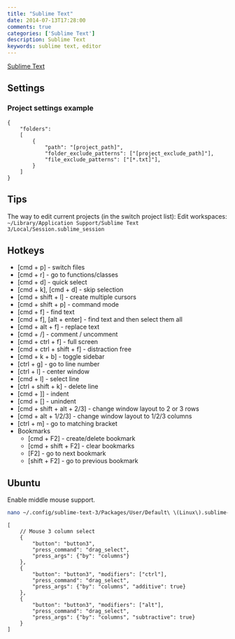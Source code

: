 ```yaml
---
title: "Sublime Text"
date: 2014-07-13T17:28:00
comments: true
categories: ['Sublime Text']
description: Sublime Text
keywords: sublime text, editor
---
```


[Sublime Text](http://www.sublimetext.com/3)

## Settings

### Project settings example

```
{
    "folders":
    [
        {
            "path": "[project_path]",
            "folder_exclude_patterns": ["[project_exclude_path]"],
            "file_exclude_patterns": ["[*.txt]"],
        }
    ]
}
```

## Tips

The way to edit current projects (in the switch project list): Edit workspaces: ```~/Library/Application Support/Sublime Text 3/Local/Session.sublime_session```

## Hotkeys

* [cmd + p] - switch files
* [cmd + r] - go to functions/classes
* [cmd + d] - quick select
* [cmd + k], [cmd + d] - skip selection
* [cmd + shift + l] - create multiple cursors
* [cmd + shift + p] - command mode
* [cmd + f] - find text
* [cmd + f], [alt + enter] -  find text and then select them all
* [cmd + alt + f] - replace text
* [cmd + /] - comment / uncomment
* [cmd + ctrl + f] - full screen
* [cmd + ctrl + shift + f] - distraction free
* [cmd + k + b] - toggle sidebar
* [ctrl + g] - go to line number
* [ctrl + l] - center window
* [cmd + l] - select line
* [ctrl + shift + k] - delete line
* [cmd + ]] - indent
* [cmd + [] - unindent
* [cmd + shift + alt + 2/3] - change window layout to 2 or 3 rows
* [cmd + alt + 1/2/3] - change window layout to 1/2/3 columns
* [ctrl + m] - go to matching bracket
* Bookmarks
    * [cmd + F2] - create/delete bookmark
    * [cmd + shift + F2] - clear bookmarks
    * [F2] - go to next bookmark
    * [shift + F2] - go to previous bookmark


## Ubuntu

Enable middle mouse support.

```bash
nano ~/.config/sublime-text-3/Packages/User/Default\ \(Linux\).sublime-mousemap
```

```
[
    // Mouse 3 column select
    {
        "button": "button3",
        "press_command": "drag_select",
        "press_args": {"by": "columns"}
    },
    {
        "button": "button3", "modifiers": ["ctrl"],
        "press_command": "drag_select",
        "press_args": {"by": "columns", "additive": true}
    },
    {
        "button": "button3", "modifiers": ["alt"],
        "press_command": "drag_select",
        "press_args": {"by": "columns", "subtractive": true}
    }
]
```
